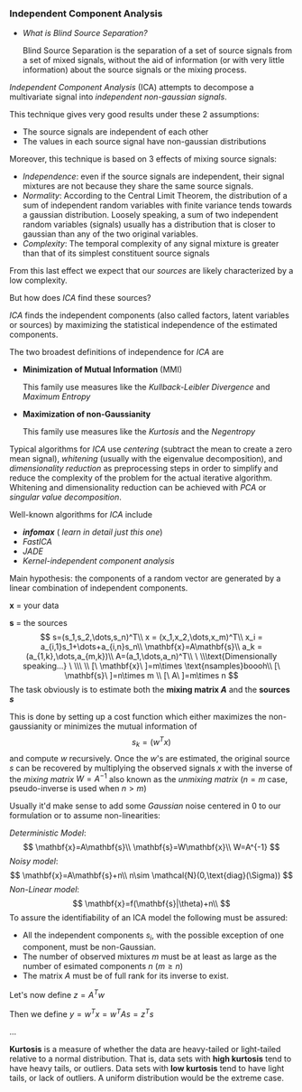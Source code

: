 ### Independent Component Analysis

- *What is Blind Source Separation?*

  Blind Source Separation is the separation of a set of source signals from a set of mixed signals, without the aid of information (or with very little information) about the source signals or the mixing process. 

*Independent Component Analysis* (ICA) attempts to decompose a multivariate signal into *independent non-gaussian signals*.

This technique gives very good results under these $2$ assumptions:

- The source signals are independent of each other
- The values in each source signal have non-gaussian distributions

Moreover, this technique is based on $3​$ effects of mixing source signals:

- *Independence*: even if the source signals are independent, their signal mixtures are not because they share the same source signals. 
- *Normality*: According to the Central Limit Theorem, the distribution of a sum of independent random variables with finite variance tends towards a gaussian distribution. Loosely speaking, a sum of two independent random variables (signals) usually has a distribution that is closer to gaussian than any of the two original variables. 
- *Complexity*: The temporal complexity of any signal mixture is greater than that of its simplest constituent source signals

From this last effect we expect that our *sources* are likely characterized by a low complexity.

But how does *ICA* find these sources?

*ICA* finds the independent components (also called factors, latent variables or sources) by maximizing the statistical independence of the estimated components.

The two broadest definitions of independence for *ICA* are

- **Minimization of Mutual Information** (MMI)

  This family use measures like the *Kullback-Leibler Divergence* and *Maximum Entropy*

- **Maximization of non-Gaussianity**

  This family use measures like the *Kurtosis* and the *Negentropy*

Typical algorithms for *ICA* use *centering*  (subtract the mean to create a zero mean signal), *whitening* (usually with the eigenvalue decomposition), and *dimensionality reduction* as preprocessing steps in order to simplify and reduce the complexity of the problem for the actual iterative algorithm. Whitening and dimensionality reduction can be achieved with *PCA* or *singular value decomposition*.

Well-known algorithms for *ICA* include

- ***infomax*** ( *learn in detail just this one*)
- *FastICA*
- *JADE*
- *Kernel-independent component analysis*

Main hypothesis: the components of a random vector are generated by a linear combination of independent components. 

$\mathbf{x}​$ = your data

$\mathbf{s}$ = the sources
$$
s=(s_1,s_2,\dots,s_n)^T\\
x = (x_1,x_2,\dots,x_m)^T\\
x_i = a_{i,1}s_1+\dots+a_{i,n}s_n\\
\mathbf{x}=A\mathbf{s}\\
a_k = (a_{1,k},\dots,a_{m,k})\\
A=(a_1,\dots,a_n)^T\\ \ \\\text{Dimensionally speaking...} \ \\\ \\
[\ \mathbf{x}\ ]=m\times \text{nsamples}boooh\\
[\ \mathbf{s}\ ]=n\times m
\\
[\ A\ ]=m\times n
$$
The task obviously is to estimate both the **mixing matrix $A$** and the **sources $s$**

This is done by setting up a cost function which either maximizes the non-gaussianity or minimizes the mutual information of
$$
s_k = (w^Tx)
$$
and compute $w$ recursively. Once the $w$'s are estimated, the original source $s$ can be recovered by multiplying the observed signals $x$ with the inverse of the *mixing matrix* $W=A^{-1}$ also known as the *unmixing matrix* ($n=m$ case, pseudo-inverse is used when $n> m$) 

Usually it'd make sense to add some *Gaussian* noise centered in $0​$ to our formulation or to assume non-linearities:

*Deterministic Model*:
$$
\mathbf{x}=A\mathbf{s}\\
\mathbf{s}=W\mathbf{x}\\
W=A^{-1}
$$
*Noisy model*:
$$
\mathbf{x}=A\mathbf{s}+n\\
n\sim \mathcal{N}(0,\text{diag}(\Sigma))
$$
*Non-Linear model*:
$$
\mathbf{x}=f(\mathbf{s}|\theta)+n\\
$$
To assure the identifiability of an ICA model the following must be assured:

- All the independent components $s_i$, with the possible exception of one component, must be non-Gaussian.
- The number of observed mixtures $m$ must be at least as large as the number of esimated components $n$ ($m\ge n$)
- The matrix $A$ must be of full rank for its inverse to exist.

Let's now define $z = A^Tw$

Then we define $y=w^Tx=w^TAs=z^Ts$

...

**Kurtosis** is a measure of whether the data are heavy-tailed or light-tailed relative to a normal distribution. That is, data sets with **high kurtosis** tend to have heavy tails, or outliers. Data sets with **low kurtosis** tend to have light tails, or lack of outliers. A uniform distribution would be the extreme case.